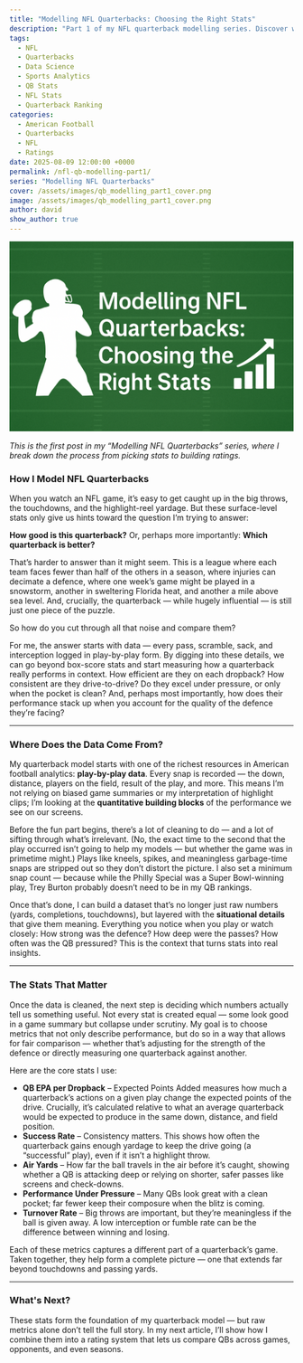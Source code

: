 ```yaml
---
title: "Modelling NFL Quarterbacks: Choosing the Right Stats"
description: "Part 1 of my NFL quarterback modelling series. Discover which stats matter most, why box-score numbers can mislead, and how I build data-driven QB comparisons."
tags:
  - NFL
  - Quarterbacks
  - Data Science
  - Sports Analytics
  - QB Stats
  - NFL Stats
  - Quarterback Ranking
categories:
  - American Football
  - Quarterbacks
  - NFL
  - Ratings
date: 2025-08-09 12:00:00 +0000
permalink: /nfl-qb-modelling-part1/
series: "Modelling NFL Quarterbacks"
cover: /assets/images/qb_modelling_part1_cover.png
image: /assets/images/qb_modelling_part1_cover.png
author: david
show_author: true
---
```


![Modelling NFL Quarterbacks cover image](/assets/images/qb_modelling_part1_cover.png)

_This is the first post in my “Modelling NFL Quarterbacks” series, where I break down the process from picking stats to building ratings._

<!--more-->

### How I Model NFL Quarterbacks
When you watch an NFL game, it’s easy to get caught up in the big throws, the touchdowns, and the highlight-reel yardage. But these surface-level stats only give us hints toward the question I’m trying to answer:

**How good is this quarterback?** Or, perhaps more importantly: **Which quarterback is better?**

That’s harder to answer than it might seem. This is a league where each team faces fewer than half of the others in a season, where injuries can decimate a defence, where one week’s game might be played in a snowstorm, another in sweltering Florida heat, and another a mile above sea level. And, crucially, the quarterback — while hugely influential — is still just one piece of the puzzle.

So how do you cut through all that noise and compare them?

For me, the answer starts with data — every pass, scramble, sack, and interception logged in play-by-play form. By digging into these details, we can go beyond box-score stats and start measuring how a quarterback really performs in context. How efficient are they on each dropback? How consistent are they drive-to-drive? Do they excel under pressure, or only when the pocket is clean? And, perhaps most importantly, how does their performance stack up when you account for the quality of the defence they’re facing?

---

### Where Does the Data Come From?
My quarterback model starts with one of the richest resources in American football analytics: **play-by-play data**. Every snap is recorded — the down, distance, players on the field, result of the play, and more. This means I’m not relying on biased game summaries or my interpretation of highlight clips; I’m looking at the **quantitative building blocks** of the performance we see on our screens.

Before the fun part begins, there’s a lot of cleaning to do — and a lot of sifting through what’s irrelevant. (No, the exact time to the second that the play occurred isn’t going to help my models — but whether the game was in primetime might.) Plays like kneels, spikes, and meaningless garbage-time snaps are stripped out so they don’t distort the picture. I also set a minimum snap count — because while the Philly Special was a Super Bowl-winning play, Trey Burton probably doesn’t need to be in my QB rankings.

Once that’s done, I can build a dataset that’s no longer just raw numbers (yards, completions, touchdowns), but layered with the **situational details** that give them meaning. Everything you notice when you play or watch closely: How strong was the defence? How deep were the passes? How often was the QB pressured? This is the context that turns stats into real insights.

---

### The Stats That Matter
Once the data is cleaned, the next step is deciding which numbers actually tell us something useful. Not every stat is created equal — some look good in a game summary but collapse under scrutiny. My goal is to choose metrics that not only describe performance, but do so in a way that allows for fair comparison — whether that’s adjusting for the strength of the defence or directly measuring one quarterback against another.

Here are the core stats I use:

- **QB EPA per Dropback** – Expected Points Added measures how much a quarterback’s actions on a given play change the expected points of the drive. Crucially, it’s calculated relative to what an average quarterback would be expected to produce in the same down, distance, and field position.
- **Success Rate** – Consistency matters. This shows how often the quarterback gains enough yardage to keep the drive going (a “successful” play), even if it isn’t a highlight throw.
- **Air Yards** – How far the ball travels in the air before it’s caught, showing whether a QB is attacking deep or relying on shorter, safer passes like screens and check-downs.
- **Performance Under Pressure** – Many QBs look great with a clean pocket; far fewer keep their composure when the blitz is coming.
- **Turnover Rate** – Big throws are important, but they’re meaningless if the ball is given away. A low interception or fumble rate can be the difference between winning and losing.

Each of these metrics captures a different part of a quarterback’s game. Taken together, they help form a complete picture — one that extends far beyond touchdowns and passing yards.

---

### What's Next?

These stats form the foundation of my quarterback model — but raw metrics alone don’t tell the full story. In my next article, I’ll show how I combine them into a rating system that lets us compare QBs across games, opponents, and even seasons.
